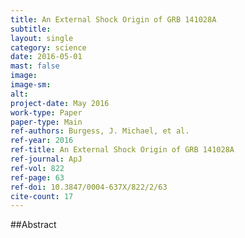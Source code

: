 ```yaml
---
title: An External Shock Origin of GRB 141028A
subtitle: 
layout: single
category: science
date: 2016-05-01
mast: false
image: 
image-sm: 
alt: 
project-date: May 2016
work-type: Paper
paper-type: Main
ref-authors: Burgess, J. Michael, et al.
ref-year: 2016
ref-title: An External Shock Origin of GRB 141028A
ref-journal: ApJ
ref-vol: 822
ref-page: 63
ref-doi: 10.3847/0004-637X/822/2/63
cite-count: 17
---
```



##Abstract
